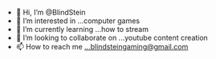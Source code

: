 - 👋 Hi, I’m @BlindStein
- 👀 I’m interested in ...computer games
- 🌱 I’m currently learning ...how to stream
- 💞️ I’m looking to collaborate on ...youtube content creation
- 📫 How to reach me ...blindsteingaming@gmail.com

<!---
BlindStein/BlindStein is a ✨ special ✨ repository because its `README.md` (this file) appears on your GitHub profile.
You can click the Preview link to take a look at your changes.
--->
